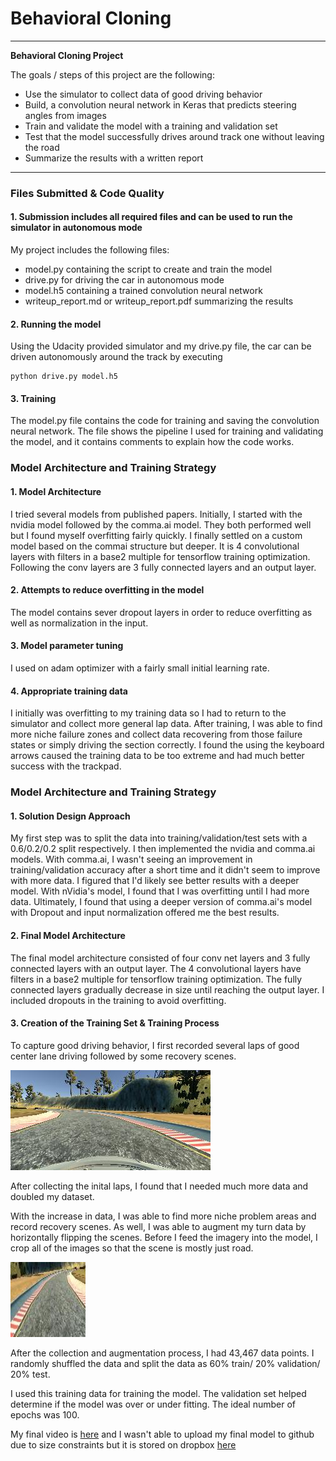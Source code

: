 # **Behavioral Cloning** 


---

**Behavioral Cloning Project**

The goals / steps of this project are the following:

* Use the simulator to collect data of good driving behavior
* Build, a convolution neural network in Keras that predicts steering angles from images
* Train and validate the model with a training and validation set
* Test that the model successfully drives around track one without leaving the road
* Summarize the results with a written report


---
### Files Submitted & Code Quality

#### 1. Submission includes all required files and can be used to run the simulator in autonomous mode

My project includes the following files:
* model.py containing the script to create and train the model
* drive.py for driving the car in autonomous mode
* model.h5 containing a trained convolution neural network 
* writeup_report.md or writeup_report.pdf summarizing the results

#### 2. Running the model
Using the Udacity provided simulator and my drive.py file, the car can be driven autonomously around the track by executing 
```
python drive.py model.h5
```

#### 3. Training 

The model.py file contains the code for training and saving the convolution neural network. The file shows the pipeline I used for training and validating the model, and it contains comments to explain how the code works.

### Model Architecture and Training Strategy

####  1. Model Architecture

I tried several models from published papers. Initially, I started with the nvidia model followed by the comma.ai model. They both performed well but I found myself overfitting fairly quickly. I finally settled on a custom model based on the commai structure but deeper. It is 4 convolutional layers with filters in a base2 multiple for tensorflow training optimization. Following the conv layers are 3 fully connected layers and an output layer. 

#### 2. Attempts to reduce overfitting in the model

The model contains sever dropout layers in order to reduce overfitting as well as normalization in the input.

#### 3. Model parameter tuning

I used on adam optimizer with a fairly small initial learning rate.

#### 4. Appropriate training data

I initially was overfitting to my training data so I had to return to the simulator and collect more general lap data. After training, I was able to find more niche failure zones and collect data recovering from those failure states or simply driving the section correctly. I found the using the keyboard arrows caused the training data to be too extreme and had much better success with the trackpad.

### Model Architecture and Training Strategy

#### 1. Solution Design Approach

My first step was to split the data into training/validation/test sets with a 0.6/0.2/0.2 split respectively. I then implemented the nvidia and comma.ai models. With comma.ai, I wasn't seeing an improvement in training/validation accuracy after a short time and it didn't seem to improve with more data. I figured that I'd likely see better results with a deeper model. With nVidia's model, I found that I was overfitting until I had more data. Ultimately, I found that using a deeper version of comma.ai's model with Dropout and input normalization offered me the best results.

#### 2. Final Model Architecture

The final model architecture consisted of four conv net layers and 3 fully connected layers with an output layer. The 4 convolutional layers have filters in a base2 multiple for tensorflow training optimization. The fully connected layers gradually decrease in size until reaching the output layer. I included dropouts in the training to avoid overfitting.

#### 3. Creation of the Training Set & Training Process

To capture good driving behavior, I first recorded several laps of good center lane driving followed by some recovery scenes. 

![](examples/center.jpg)

After collecting the inital laps, I found that I needed much more data and doubled my dataset. 

With the increase in data, I was able to find more niche problem areas and record recovery scenes. As well, I was able to augment my turn data by horizontally flipping the scenes. Before I feed the imagery into the model, I crop all of the images so that the scene is mostly just road.

![](examples/cropped.jpg)

After the collection and augmentation process, I had 43,467 data points. I randomly shuffled the data and split the data as 60% train/ 20% validation/ 20% test.

I used this training data for training the model. The validation set helped determine if the model was over or under fitting. The ideal number of epochs was 100. 

My final video is [here](final.mp4) and I wasn't able to upload my final model to github due to size constraints but it is stored on dropbox [here](https://www.dropbox.com/s/tliozs68svsc95l/model.h5?dl=0)
